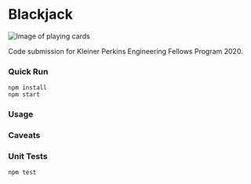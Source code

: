 # Blackjack

![Image of playing cards](https://st1.skybet.com/static/content/casino/game_12_GameInfoForeground_800x640.png)

Code submission for Kleiner Perkins Engineering Fellows Program 2020.

### Quick Run

```
npm install
npm start
```

### Usage

### Caveats

### Unit Tests

```
npm test
```
